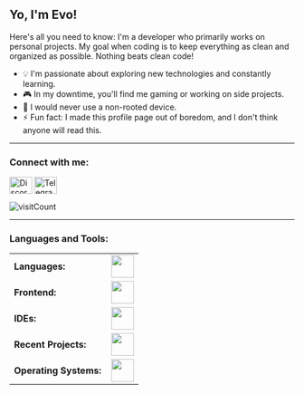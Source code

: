 ## Yo, I'm Evo!

Here's all you need to know: I'm a developer who primarily works on personal projects. My goal when coding is to keep everything as clean and organized as possible. Nothing beats clean code!

- 💡 I'm passionate about exploring new technologies and constantly learning.
- 🎮 In my downtime, you'll find me gaming or working on side projects.
- 📱 I would never use a non-rooted device.
- ⚡ Fun fact: I made this profile page out of boredom, and I don't think anyone will read this.
---

<h3 align="left">Connect with me:</h3>
<p align="left">
<a href="https://discordapp.com/users/717372668336144408" target="blank"><img align="center" src="https://skillicons.dev/icons?i=discord" alt="Discord" height="30" width="40" /></a>
<a href="https://t.me/iamevou" target="blank"><img align="center" src="https://img.icons8.com/?size=100&id=lUktdBVdL4Kb&format=png&color=18ACFF" alt="Telegram" height="30" width="40" /></a>
</p>

<p align="left"> <img src="https://komarev.com/ghpvc/?username=notyet&label=Mysterious%20count&color=0e75b6&style=flat" alt="visitCount" /> </p>

---
<h3 align="left">Languages and Tools:</h3>
<table>
    <tr>
        <td style="font-weight: bold; padding-right: 10px; vertical-align: center; border: none;">Languages:</td>
        <td><img height="40" src="https://skillicons.dev/icons?i=php,java,cs,net,python,nodejs"/></td>
    </tr>
    <tr>
        <td style="font-weight: bold; padding-right: 10px; vertical-align: center;">Frontend:</td>
        <td><img height="40" src="https://skillicons.dev/icons?i=html,css,js,ts,figma"/></td>
    </tr>
    <tr>
        <td style="font-weight: bold; padding-right: 10px; vertical-align: center; border: none;">IDEs:</td>
        <td><img height="40" src="https://skillicons.dev/icons?i=vscode,visualstudio,idea,androidstudio"/></td>
    </tr>
    <tr>
        <td style="font-weight: bold; padding-right: 10px; vertical-align: center; border: none;">Recent Projects:</td>
        <td><img height="40" src="https://skillicons.dev/icons?i=cs,qt,discordjs,java"/></td>
    </tr>
    <tr>
        <td style="font-weight: bold; padding-right: 10px; vertical-align: center; border: none;">Operating Systems:</td>
        <td><img height="40" src="https://skillicons.dev/icons?i=windows,arch,kali,raspberrypi"/></td>
    </tr>
</table>

